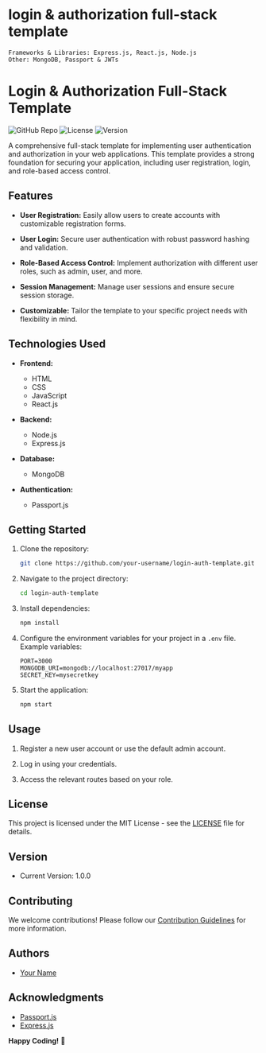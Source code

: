 # login & authorization full-stack template


```
Frameworks & Libraries: Express.js, React.js, Node.js
Other: MongoDB, Passport & JWTs
```


# Login & Authorization Full-Stack Template

![GitHub Repo](https://img.shields.io/badge/GitHub-Repo-brightgreen.svg)
![License](https://img.shields.io/badge/License-MIT-blue.svg)
![Version](https://img.shields.io/badge/Version-1.0.0-brightgreen.svg)

A comprehensive full-stack template for implementing user authentication and authorization in your web applications. This template provides a strong foundation for securing your application, including user registration, login, and role-based access control.

## Features

- **User Registration:** Easily allow users to create accounts with customizable registration forms.

- **User Login:** Secure user authentication with robust password hashing and validation.

- **Role-Based Access Control:** Implement authorization with different user roles, such as admin, user, and more.

- **Session Management:** Manage user sessions and ensure secure session storage.

- **Customizable:** Tailor the template to your specific project needs with flexibility in mind.

## Technologies Used

- **Frontend:**
  - HTML
  - CSS
  - JavaScript
  - React.js

- **Backend:**
  - Node.js
  - Express.js

- **Database:**
  - MongoDB

- **Authentication:**
  - Passport.js

## Getting Started

1. Clone the repository:
   ```bash
   git clone https://github.com/your-username/login-auth-template.git
   ```

2. Navigate to the project directory:
   ```bash
   cd login-auth-template
   ```

3. Install dependencies:
   ```bash
   npm install
   ```

4. Configure the environment variables for your project in a `.env` file. Example variables:
   ```env
   PORT=3000
   MONGODB_URI=mongodb://localhost:27017/myapp
   SECRET_KEY=mysecretkey
   ```

5. Start the application:
   ```bash
   npm start
   ```

## Usage

1. Register a new user account or use the default admin account.

2. Log in using your credentials.

3. Access the relevant routes based on your role.

## License

This project is licensed under the MIT License - see the [LICENSE](LICENSE) file for details.

## Version

- Current Version: 1.0.0

## Contributing

We welcome contributions! Please follow our [Contribution Guidelines](CONTRIBUTING.md) for more information.

## Authors

- [Your Name](https://github.com/your-username)

## Acknowledgments

- [Passport.js](http://www.passportjs.org/)
- [Express.js](https://expressjs.com/)

**Happy Coding!** 🚀
